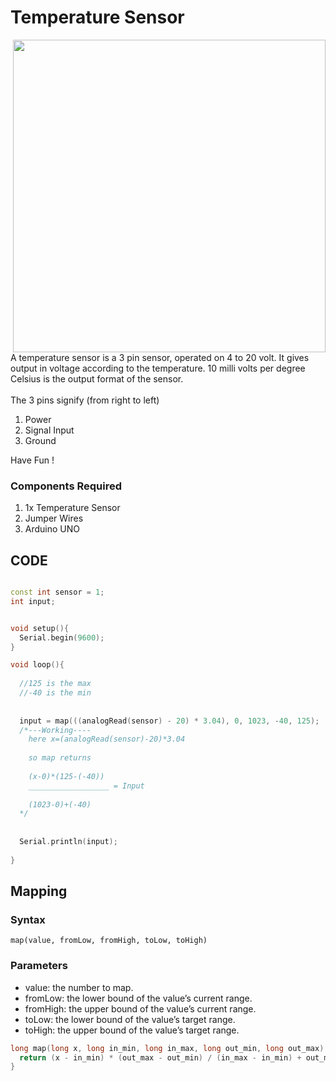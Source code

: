 <h1>Temperature Sensor</h1>

<div>
    <img width=500 align=right src="https://github.com/Curovearth/Dive-into-Electronics/blob/main/Basics%201/09-Temperature%20Sensor/Temperature%20sensor.png">
    <p>A temperature sensor is a 3 pin sensor, operated on 4 to 20 volt. It gives output in voltage according to the temperature. 10 milli volts per degree Celsius is the output format of the sensor.<br><br>
        The 3 pins signify (from right to left)
      <ol>
        <li>Power</li>
        <li>Signal Input</li>
        <li>Ground</li>
      </ol>
  Have Fun !</p>
    
  <h3>Components Required</h3>
  <ol>
    <li>1x Temperature Sensor</li>
    <li>Jumper Wires</li>
    <li>Arduino UNO</li>
  </ol>
    
</div>


  
## CODE
```C++

const int sensor = 1;
int input;


void setup(){
  Serial.begin(9600);
}

void loop(){
  
  //125 is the max
  //-40 is the min
  
  
  input = map(((analogRead(sensor) - 20) * 3.04), 0, 1023, -40, 125);
  /*---Working----
  	here x=(analogRead(sensor)-20)*3.04
    
    so map returns 
    
    (x-0)*(125-(-40))
    __________________ = Input
    
  	(1023-0)+(-40)
  */
  
  
  Serial.println(input);
  
}

```

## Mapping

### Syntax
```
map(value, fromLow, fromHigh, toLow, toHigh)
```
### Parameters

<ul>
    <li>value: the number to map.</li>
    <li>fromLow: the lower bound of the value’s current range.</li>
    <li>fromHigh: the upper bound of the value’s current range.</li>
    <li>toLow: the lower bound of the value’s target range.</li>
    <li>toHigh: the upper bound of the value’s target range.</li>
</ul>


```C++
long map(long x, long in_min, long in_max, long out_min, long out_max) {
  return (x - in_min) * (out_max - out_min) / (in_max - in_min) + out_min;
}
```

